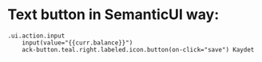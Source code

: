 # Text button in SemanticUI way: 

```pug
.ui.action.input
    input(value="{{curr.balance}}")
    ack-button.teal.right.labeled.icon.button(on-click="save") Kaydet
```